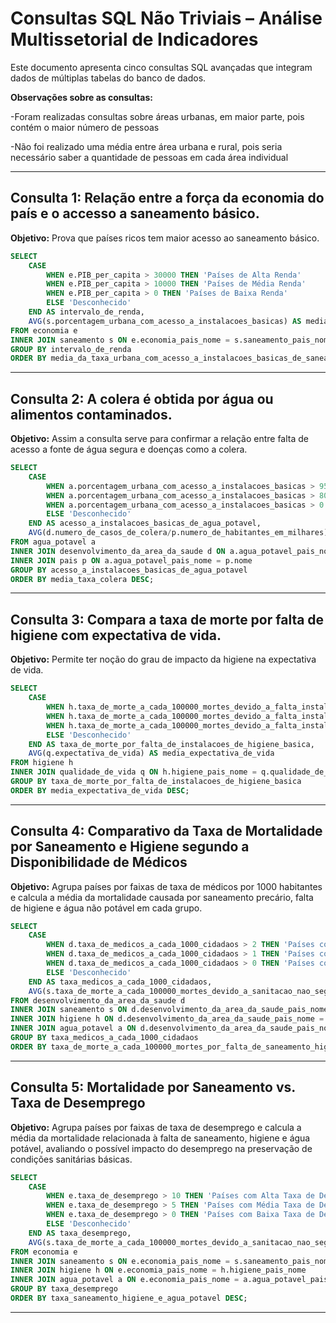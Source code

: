 # Consultas SQL Não Triviais – Análise Multissetorial de Indicadores

Este documento apresenta cinco consultas SQL avançadas que integram dados de múltiplas tabelas do banco de dados.

**Observações sobre as consultas:**

-Foram realizadas consultas sobre áreas urbanas, em maior parte, pois contém o maior número de pessoas

-Não foi realizado uma média entre área urbana e rural, pois seria necessário saber a quantidade de pessoas em cada área individual


---

## Consulta 1: Relação entre a força da economia do país e o accesso a saneamento básico.

**Objetivo:** Prova que países ricos tem maior acesso ao saneamento básico.

```sql
SELECT
	CASE
		WHEN e.PIB_per_capita > 30000 THEN 'Países de Alta Renda'
		WHEN e.PIB_per_capita > 10000 THEN 'Países de Média Renda'
		WHEN e.PIB_per_capita > 0 THEN 'Países de Baixa Renda'
		ELSE 'Desconhecido'
	END AS intervalo_de_renda,
	AVG(s.porcentagem_urbana_com_acesso_a_instalacoes_basicas) AS media_da_taxa_urbana_com_acesso_a_instalacoes_basicas_de_saneamento
FROM economia e
INNER JOIN saneamento s ON e.economia_pais_nome = s.saneamento_pais_nome
GROUP BY intervalo_de_renda
ORDER BY media_da_taxa_urbana_com_acesso_a_instalacoes_basicas_de_saneamento DESC;
```
---

## Consulta 2: A colera é obtida por água ou alimentos contaminados.

**Objetivo:** Assim a consulta serve para confirmar a relação entre falta de acesso a fonte de água segura e doenças como a colera.

```sql
SELECT
	CASE
		WHEN a.porcentagem_urbana_com_acesso_a_instalacoes_basicas > 95 THEN 'Países com Alta Acesso em Áreas Urbanas a Água Potável Segura'
		WHEN a.porcentagem_urbana_com_acesso_a_instalacoes_basicas > 80 THEN 'Países com Médio Acesso em Áreas Urbanas a Água Potável Segura'
		WHEN a.porcentagem_urbana_com_acesso_a_instalacoes_basicas > 0 THEN 'Países com Baixo Acesso em Áreas Urbanas a Água Potável Segura'
		ELSE 'Desconhecido'
	END AS acesso_a_instalacoes_basicas_de_agua_potavel,
	AVG(d.numero_de_casos_de_colera/p.numero_de_habitantes_em_milhares) AS media_taxa_colera
FROM agua_potavel a
INNER JOIN desenvolvimento_da_area_da_saude d ON a.agua_potavel_pais_nome = d.desenvolvimento_da_area_da_saude_pais_nome
INNER JOIN pais p ON a.agua_potavel_pais_nome = p.nome
GROUP BY acesso_a_instalacoes_basicas_de_agua_potavel
ORDER BY media_taxa_colera DESC;
```
---

## Consulta 3: Compara a taxa de morte por falta de higiene com expectativa de vida.

**Objetivo:** Permite ter noção do grau de impacto da higiene na expectativa de vida.

```sql
SELECT
	CASE
		WHEN h.taxa_de_morte_a_cada_100000_mortes_devido_a_falta_instalacoes_de_lavagem_de_maos > 50 THEN 'Países com Alta Taxa de Morte por Falta de Instalações de Higiene Básica'
		WHEN h.taxa_de_morte_a_cada_100000_mortes_devido_a_falta_instalacoes_de_lavagem_de_maos > 20 THEN 'Países com Média Taxa de Morte por Falta de Instalações de Higiene Básica'
		WHEN h.taxa_de_morte_a_cada_100000_mortes_devido_a_falta_instalacoes_de_lavagem_de_maos > 0 THEN 'Países com Baixa Taxa de Morte por Falta de Instalações de Higiene Básica'
		ELSE 'Desconhecido'
	END AS taxa_de_morte_por_falta_de_instalacoes_de_higiene_basica,
	AVG(q.expectativa_de_vida) AS media_expectativa_de_vida
FROM higiene h
INNER JOIN qualidade_de_vida q ON h.higiene_pais_nome = q.qualidade_de_vida_pais_nome
GROUP BY taxa_de_morte_por_falta_de_instalacoes_de_higiene_basica
ORDER BY media_expectativa_de_vida DESC;
```
---

## Consulta 4: Comparativo da Taxa de Mortalidade por Saneamento e Higiene segundo a Disponibilidade de Médicos

**Objetivo:** Agrupa países por faixas de taxa de médicos por 1000 habitantes e calcula a média da mortalidade causada por saneamento precário, falta de higiene e água não potável em cada grupo.

```sql
SELECT
	CASE
		WHEN d.taxa_de_medicos_a_cada_1000_cidadaos > 2 THEN 'Países com Alta Taxa de Médicos'
		WHEN d.taxa_de_medicos_a_cada_1000_cidadaos > 1 THEN 'Países com Média Taxa de Médicos'
		WHEN d.taxa_de_medicos_a_cada_1000_cidadaos > 0 THEN 'Países com Baixa Taxa de Médicos'
		ELSE 'Desconhecido'
	END AS taxa_medicos_a_cada_1000_cidadaos,
	AVG(s.taxa_de_morte_a_cada_100000_mortes_devido_a_sanitacao_nao_segura + h.taxa_de_morte_a_cada_100000_mortes_devido_a_falta_instalacoes_de_lavagem_de_maos + a.taxa_de_morte_a_cada_100000_mortes_devido_a_agua_nao_segura) AS taxa_de_morte_a_cada_100000_mortes_por_falta_de_saneamento_higiene_ou_agua_potavel_seguro
FROM desenvolvimento_da_area_da_saude d
INNER JOIN saneamento s ON d.desenvolvimento_da_area_da_saude_pais_nome = s.saneamento_pais_nome
INNER JOIN higiene h ON d.desenvolvimento_da_area_da_saude_pais_nome = h.higiene_pais_nome
INNER JOIN agua_potavel a ON d.desenvolvimento_da_area_da_saude_pais_nome = a.agua_potavel_pais_nome
GROUP BY taxa_medicos_a_cada_1000_cidadaos
ORDER BY taxa_de_morte_a_cada_100000_mortes_por_falta_de_saneamento_higiene_ou_agua_potavel_seguro DESC;
```
---

## Consulta 5: Mortalidade por Saneamento vs. Taxa de Desemprego

**Objetivo:** Agrupa países por faixas de taxa de desemprego e calcula a média da mortalidade relacionada à falta de saneamento, higiene e água potável, avaliando o possível impacto do desemprego na preservação de condições sanitárias básicas.

```sql
SELECT
	CASE
		WHEN e.taxa_de_desemprego > 10 THEN 'Países com Alta Taxa de Desemprego'
		WHEN e.taxa_de_desemprego > 5 THEN 'Países com Média Taxa de Desemprego'
		WHEN e.taxa_de_desemprego > 0 THEN 'Países com Baixa Taxa de Desemprego'
		ELSE 'Desconhecido'
	END AS taxa_desemprego,
	AVG(s.taxa_de_morte_a_cada_100000_mortes_devido_a_sanitacao_nao_segura + h.taxa_de_morte_a_cada_100000_mortes_devido_a_falta_instalacoes_de_lavagem_de_maos + a.taxa_de_morte_a_cada_100000_mortes_devido_a_agua_nao_segura) AS taxa_saneamento_higiene_e_agua_potavel
FROM economia e
INNER JOIN saneamento s ON e.economia_pais_nome = s.saneamento_pais_nome
INNER JOIN higiene h ON e.economia_pais_nome = h.higiene_pais_nome
INNER JOIN agua_potavel a ON e.economia_pais_nome = a.agua_potavel_pais_nome
GROUP BY taxa_desemprego
ORDER BY taxa_saneamento_higiene_e_agua_potavel DESC;
```
---
